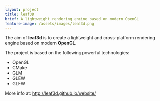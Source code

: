 ```yaml
---
layout: project
title: leaf3D
brief: A lightweight rendering engine based on modern OpenGL
feature-image: /assets/images/leaf3d.png
---
```


The aim of **leaf3d** is to create a lightweight and cross-platform rendering engine based on modern **OpenGL**.

The project is based on the following powerful technologies:

  * OpenGL
  * CMake
  * GLM
  * GLEW
  * GLFW

More info at: http://leaf3d.github.io/website/
